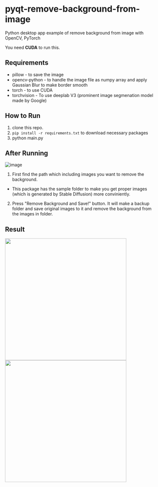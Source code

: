 # pyqt-remove-background-from-image
Python desktop app example of remove background from image with OpenCV, PyTorch

You need <b>CUDA</b> to run this.

## Requirements
* pillow - to save the image
* opencv-python - to handle the image file as numpy array and apply Gaussian Blur to make border smooth
* torch - to use CUDA
* torchvision - To use deeplab V3 (prominent image segmenation model made by Google)

## How to Run
1. clone this repo.
2. `pip install -r requirements.txt` to download necessary packages
3. python main.py

## After Running
![image](https://github.com/yjg30737/pyqt-remove-background-from-image/assets/55078043/5cbda5a8-31d3-4ca2-acbe-21f32b4fc1de)
1. First find the path which including images you want to remove the background.
- This package has the sample folder to make you get proper images (which is generated by Stable Diffusion) more conviniently.
2. Press "Remove Background and Save!" button. It will make a backup folder and save original images to it and remove the background from the images in folder.

## Result
<img src="https://github.com/yjg30737/pyqt-remove-background-from-image/assets/55078043/6cce690f-391f-45b6-84e5-e3fff0add25e" width="400" height="400">
<img src="https://github.com/yjg30737/pyqt-remove-background-from-image/assets/55078043/47ec52de-1620-4e1c-b88d-89c6b097d5e2" width="400" height="400">

